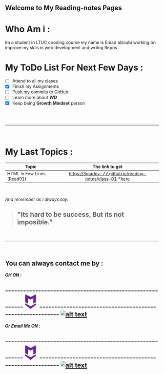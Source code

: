 ## Welcome to My Reading-notes Pages

# Who Am i :
Im a student in LTUC cooding course my name is Emad alzoubi working on improve my skils in web development and writng Repos..

# My ToDo List For Next Few Days :

- [ ] Attend to all my clases
- [x] Finish my Assignments
- [ ] Push my commits to GitHub
- [ ] Learn more about ***WD***
- [x] Keep being **Growth Mindset** person

<br>
<br>
<hr>
<br>

# My Last Topics :

|           Topic                |                          The link to get                         |
| ------------------------------ |:----------------------------------------------------------------:|
| HTML In Few Lines (Read01) | https://3madov-77.github.io/reading-notes/class-01 *[here](https://3madov-77.github.io/reading-notes/class-01)|

<br>

*And remember as i always say:*
>## "Its hard to be success, But its not imposible."

<br>
<hr>
<br>

## You can always contact me by :

 ***GH  ON :***

  ---------------------------------------------------------![logo](https://github.com/adam-p/markdown-here/raw/master/src/common/images/icon48.png "Conact me" )  ---------------------------------------------------------
[![alt text](https://3madov-77.github.io/reading-notes/Resorses/GH-logo.PNG "Click ME" )](https://github.com/3madov-77)
 ----------------------------------------------------------------------------------------------------------------------------

***Or Email Me ON :***

 ---------------------------------------------------------![logo](https://github.com/adam-p/markdown-here/raw/master/src/common/images/icon48.png "Conact me") ---------------------------------------------------------
[![alt text](https://3madov-77.github.io/reading-notes/Resorses/Gmail-logo.PNG "Click ME")](Emadzxy7@gmail.com)
 ----------------------------------------------------------------------------------------------------------------------------
